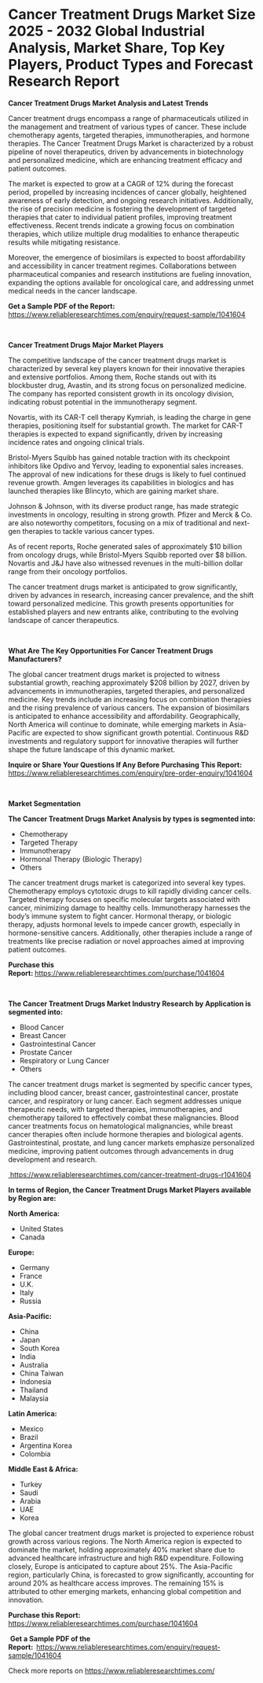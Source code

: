 <p><h1>Cancer Treatment Drugs Market Size 2025 - 2032 Global Industrial Analysis, Market Share, Top Key Players, Product Types and Forecast Research Report</h1></p><p><strong>Cancer Treatment Drugs Market Analysis and Latest Trends</strong></p>
<p><p>Cancer treatment drugs encompass a range of pharmaceuticals utilized in the management and treatment of various types of cancer. These include chemotherapy agents, targeted therapies, immunotherapies, and hormone therapies. The Cancer Treatment Drugs Market is characterized by a robust pipeline of novel therapeutics, driven by advancements in biotechnology and personalized medicine, which are enhancing treatment efficacy and patient outcomes.</p><p>The market is expected to grow at a CAGR of 12% during the forecast period, propelled by increasing incidences of cancer globally, heightened awareness of early detection, and ongoing research initiatives. Additionally, the rise of precision medicine is fostering the development of targeted therapies that cater to individual patient profiles, improving treatment effectiveness. Recent trends indicate a growing focus on combination therapies, which utilize multiple drug modalities to enhance therapeutic results while mitigating resistance.</p><p>Moreover, the emergence of biosimilars is expected to boost affordability and accessibility in cancer treatment regimes. Collaborations between pharmaceutical companies and research institutions are fueling innovation, expanding the options available for oncological care, and addressing unmet medical needs in the cancer landscape.</p></p>
<p><strong>Get a Sample PDF of the Report:&nbsp;</strong> <a href="https://www.reliableresearchtimes.com/enquiry/request-sample/1041604?utm_campaign=2937&utm_medium=2&utm_source=Github&utm_content=ia&utm_term=08032025&utm_id=cancer-treatment-drugs">https://www.reliableresearchtimes.com/enquiry/request-sample/1041604</a></p>
<p>&nbsp;</p>
<p><strong>Cancer Treatment Drugs Major Market Players</strong></p>
<p><p>The competitive landscape of the cancer treatment drugs market is characterized by several key players known for their innovative therapies and extensive portfolios. Among them, Roche stands out with its blockbuster drug, Avastin, and its strong focus on personalized medicine. The company has reported consistent growth in its oncology division, indicating robust potential in the immunotherapy segment.</p><p>Novartis, with its CAR-T cell therapy Kymriah, is leading the charge in gene therapies, positioning itself for substantial growth. The market for CAR-T therapies is expected to expand significantly, driven by increasing incidence rates and ongoing clinical trials.</p><p>Bristol-Myers Squibb has gained notable traction with its checkpoint inhibitors like Opdivo and Yervoy, leading to exponential sales increases. The approval of new indications for these drugs is likely to fuel continued revenue growth. Amgen leverages its capabilities in biologics and has launched therapies like Blincyto, which are gaining market share.</p><p>Johnson & Johnson, with its diverse product range, has made strategic investments in oncology, resulting in strong growth. Pfizer and Merck & Co. are also noteworthy competitors, focusing on a mix of traditional and next-gen therapies to tackle various cancer types.</p><p>As of recent reports, Roche generated sales of approximately $10 billion from oncology drugs, while Bristol-Myers Squibb reported over $8 billion. Novartis and J&J have also witnessed revenues in the multi-billion dollar range from their oncology portfolios.</p><p>The cancer treatment drugs market is anticipated to grow significantly, driven by advances in research, increasing cancer prevalence, and the shift toward personalized medicine. This growth presents opportunities for established players and new entrants alike, contributing to the evolving landscape of cancer therapeutics.</p></p>
<p>&nbsp;</p>
<p><strong>What Are The Key Opportunities For Cancer Treatment Drugs Manufacturers?</strong></p>
<p><p>The global cancer treatment drugs market is projected to witness substantial growth, reaching approximately $208 billion by 2027, driven by advancements in immunotherapies, targeted therapies, and personalized medicine. Key trends include an increasing focus on combination therapies and the rising prevalence of various cancers. The expansion of biosimilars is anticipated to enhance accessibility and affordability. Geographically, North America will continue to dominate, while emerging markets in Asia-Pacific are expected to show significant growth potential. Continuous R&D investments and regulatory support for innovative therapies will further shape the future landscape of this dynamic market.</p></p>
<p><strong>Inquire or Share Your Questions If Any Before Purchasing This Report:</strong> <a href="https://www.reliableresearchtimes.com/enquiry/pre-order-enquiry/1041604?utm_campaign=2937&utm_medium=2&utm_source=Github&utm_content=ia&utm_term=08032025&utm_id=cancer-treatment-drugs">https://www.reliableresearchtimes.com/enquiry/pre-order-enquiry/1041604</a></p>
<p>&nbsp;</p>
<p><strong>Market Segmentation</strong></p>
<p><strong>The Cancer Treatment Drugs Market Analysis by types is segmented into:</strong></p>
<p><ul><li>Chemotherapy</li><li>Targeted Therapy</li><li>Immunotherapy</li><li>Hormonal Therapy (Biologic Therapy)</li><li>Others</li></ul></p>
<p><p>The cancer treatment drugs market is categorized into several key types. Chemotherapy employs cytotoxic drugs to kill rapidly dividing cancer cells. Targeted therapy focuses on specific molecular targets associated with cancer, minimizing damage to healthy cells. Immunotherapy harnesses the body’s immune system to fight cancer. Hormonal therapy, or biologic therapy, adjusts hormonal levels to impede cancer growth, especially in hormone-sensitive cancers. Additionally, other therapies include a range of treatments like precise radiation or novel approaches aimed at improving patient outcomes.</p></p>
<p><strong>Purchase this Report:&nbsp;</strong><a href="https://www.reliableresearchtimes.com/purchase/1041604?utm_campaign=2937&utm_medium=2&utm_source=Github&utm_content=ia&utm_term=08032025&utm_id=cancer-treatment-drugs">https://www.reliableresearchtimes.com/purchase/1041604</a></p>
<p>&nbsp;</p>
<p><strong>The Cancer Treatment Drugs Market Industry Research by Application is segmented into:</strong></p>
<p><ul><li>Blood Cancer</li><li>Breast Cancer</li><li>Gastrointestinal Cancer</li><li>Prostate Cancer</li><li>Respiratory or Lung Cancer</li><li>Others</li></ul></p>
<p><p>The cancer treatment drugs market is segmented by specific cancer types, including blood cancer, breast cancer, gastrointestinal cancer, prostate cancer, and respiratory or lung cancer. Each segment addresses unique therapeutic needs, with targeted therapies, immunotherapies, and chemotherapy tailored to effectively combat these malignancies. Blood cancer treatments focus on hematological malignancies, while breast cancer therapies often include hormone therapies and biological agents. Gastrointestinal, prostate, and lung cancer markets emphasize personalized medicine, improving patient outcomes through advancements in drug development and research.</p></p>
<p><a href="https://www.reliableresearchtimes.com/cancer-treatment-drugs-r1041604?utm_campaign=2937&utm_medium=2&utm_source=Github&utm_content=ia&utm_term=08032025&utm_id=cancer-treatment-drugs">&nbsp;https://www.reliableresearchtimes.com/cancer-treatment-drugs-r1041604</a></p>
<p><strong>In terms of Region, the Cancer Treatment Drugs Market Players available by Region are:</strong></p>
<p>
    <p> <strong> North America: </strong>
        <ul>
            <li>United States</li>
            <li>Canada</li>
        </ul>
        </p> 
    <p> <strong> Europe: </strong>
        <ul>
            <li>Germany</li>
            <li>France</li>
            <li>U.K.</li>
            <li>Italy</li>
            <li>Russia</li>
        </ul>
        </p> 
    <p> <strong> Asia-Pacific: </strong>
        <ul>
            <li>China</li>
            <li>Japan</li>
            <li>South Korea</li>
            <li>India</li>
            <li>Australia</li>
            <li>China Taiwan</li>
            <li>Indonesia</li>
            <li>Thailand</li>
            <li>Malaysia</li>
        </ul>
        </p> 
    <p> <strong> Latin America: </strong>
        <ul>
            <li>Mexico</li>
            <li>Brazil</li>
            <li>Argentina Korea</li>
            <li>Colombia</li>
        </ul>
        </p> 
    <p> <strong> Middle East & Africa: </strong>
        <ul>
            <li>Turkey</li>
            <li>Saudi</li>
            <li>Arabia</li>
            <li>UAE</li>
            <li>Korea</li>
        </ul>
    </p>
    </p>
<p><p>The global cancer treatment drugs market is projected to experience robust growth across various regions. The North America region is expected to dominate the market, holding approximately 40% market share due to advanced healthcare infrastructure and high R&D expenditure. Following closely, Europe is anticipated to capture about 25%. The Asia-Pacific region, particularly China, is forecasted to grow significantly, accounting for around 20% as healthcare access improves. The remaining 15% is attributed to other emerging markets, enhancing global competition and innovation.</p></p>
<p><strong>Purchase this Report: </strong><a href="https://www.reliableresearchtimes.com/purchase/1041604?utm_campaign=2937&utm_medium=2&utm_source=Github&utm_content=ia&utm_term=08032025&utm_id=cancer-treatment-drugs">https://www.reliableresearchtimes.com/purchase/1041604</a></p>
<p>&nbsp;<strong>Get a Sample PDF of the Report:&nbsp;&nbsp;</strong><a href="https://www.reliableresearchtimes.com/enquiry/request-sample/1041604?utm_campaign=2937&utm_medium=2&utm_source=Github&utm_content=ia&utm_term=08032025&utm_id=cancer-treatment-drugs">https://www.reliableresearchtimes.com/enquiry/request-sample/1041604</a></p>
<p><strong></strong></p>
<p>Check more reports on <a href="https://www.reliableresearchtimes.com/?utm_campaign=2937&utm_medium=2&utm_source=Github&utm_content=ia&utm_term=08032025&utm_id=cancer-treatment-drugs">https://www.reliableresearchtimes.com/</a></p>